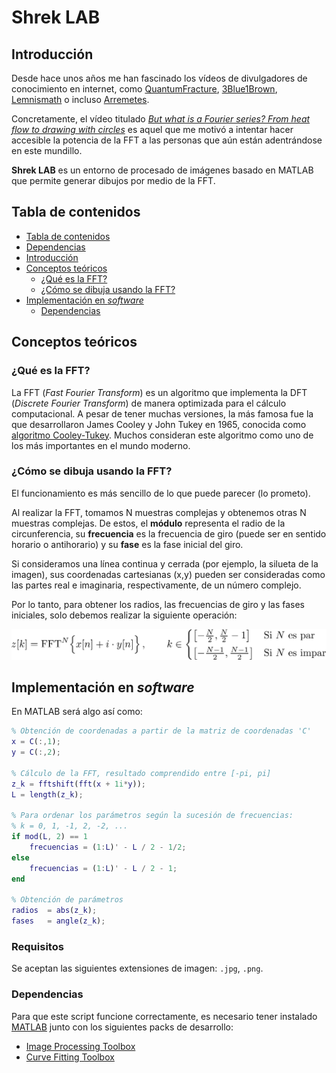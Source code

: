 # Shrek LAB

## Introducción

Desde hace unos años me han fascinado los vídeos de divulgadores de conocimiento en internet, como [QuantumFracture](https://www.youtube.com/user/QuantumFracture), [3Blue1Brown](https://www.youtube.com/c/3blue1brown), [Lemnismath](https://www.youtube.com/channel/UC-ihtKdODqNE7iPISJD3DnA) o incluso [Arremetes](https://www.youtube.com/channel/UCIw1j0fGzLJoOWpIbXihLKw).

Concretamente, el vídeo titulado [_But what is a Fourier series? From heat flow to drawing with circles_](https://www.youtube.com/watch?v=r6sGWTCMz2k&t=372s) es aquel que me motivó a intentar hacer accesible la potencia de la FFT a las personas que aún están adentrándose en este mundillo.

**Shrek LAB** es un entorno de procesado de imágenes basado en MATLAB que permite generar dibujos por medio de la FFT.

## Tabla de contenidos

- [Tabla de contenidos](#tabla-de-contenidos)
- [Dependencias](#dependencias)
- [Introducción](#introducción)
- [Conceptos teóricos](#conceptos-teóricos)
  - [¿Qué es la FFT?](#¿qué-es-la-fft)
  - [¿Cómo se dibuja usando la FFT?](#¿cómo-se-dibuja-usando-la-fft)
- [Implementación en _software_](#implementación-en-software)
  - [Dependencias](#dependencias)

## Conceptos teóricos

### ¿Qué es la FFT?

La FFT (_Fast Fourier Transform_) es un algoritmo que implementa la DFT (_Discrete Fourier Transform_) de manera optimizada para el cálculo computacional. A pesar de tener muchas versiones, la más famosa fue la que desarrollaron James Cooley y John Tukey en 1965, conocida como [algoritmo Cooley-Tukey](https://en.wikipedia.org/wiki/Cooley%E2%80%93Tukey_FFT_algorithm). Muchos consideran este algoritmo como uno de los más importantes en el mundo moderno.

### ¿Cómo se dibuja usando la FFT?

El funcionamiento es más sencillo de lo que puede parecer (lo prometo).

Al realizar la FFT, tomamos N muestras complejas y obtenemos otras N muestras complejas. De estos, el **módulo** representa el radio de la circunferencia, su **frecuencia** es la frecuencia de giro (puede ser en sentido horario o antihorario) y su **fase** es la fase inicial del giro.

Si consideramos una línea continua y cerrada (por ejemplo, la silueta de la imagen), sus coordenadas cartesianas (x,y) pueden ser consideradas como las partes real e imaginaria, respectivamente, de un número complejo.

Por lo tanto, para obtener los radios, las frecuencias de giro y las fases iniciales, solo debemos realizar la siguiente operación:

![z[k] = \text{FFT}^N\Big\lbrace x[n] + i \cdot y[n]\Big\rbrace , , \qquad k = 0, 1, \ldots , N-1](formula_01.png)

## Implementación en _software_

En MATLAB será algo así como:

```matlab
% Obtención de coordenadas a partir de la matriz de coordenadas 'C'
x = C(:,1);
y = C(:,2);

% Cálculo de la FFT, resultado comprendido entre [-pi, pi]
z_k = fftshift(fft(x + 1i*y));
L = length(z_k);

% Para ordenar los parámetros según la sucesión de frecuencias:
% k = 0, 1, -1, 2, -2, ...
if mod(L, 2) == 1
    frecuencias = (1:L)' - L / 2 - 1/2;
else
    frecuencias = (1:L)' - L / 2 - 1;
end

% Obtención de parámetros
radios  = abs(z_k);
fases   = angle(z_k);
```

### Requisitos

Se aceptan las siguientes extensiones de imagen: `.jpg`, `.png`.

### Dependencias

Para que este script funcione correctamente, es necesario tener instalado [MATLAB](https://es.mathworks.com/products/matlab.html) junto con los siguientes packs de desarrollo:

- [Image Processing Toolbox](https://www.mathworks.com/products/image.html)
- [Curve Fitting Toolbox](https://es.mathworks.com/products/curvefitting.html)
